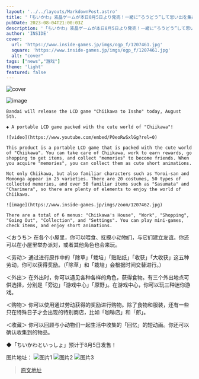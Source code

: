 ```yaml
---
layout: '../../layouts/MarkdownPost.astro'
title: '「ちいかわ」液晶ゲームが本日8月5日より発売！一緒に“ろうどう”して思い出を集める、むちゃかわな世界観にキュン'
pubDate: 2023-08-04T21:00:03Z
description: '「ちいかわ」液晶ゲームが本日8月5日より発売！一緒に“ろうどう”して思い出を集める、むちゃかわな世界観にキュン'
author: 'INSIDE'
cover:
  url: 'https://www.inside-games.jp/imgs/ogp_f/1207461.jpg'
  square: 'https://www.inside-games.jp/imgs/ogp_f/1207461.jpg'
  alt: "cover"
tags: ["news","游戏"]
theme: 'light'
featured: false
---
```


![cover](https://www.inside-games.jp/imgs/ogp_f/1207461.jpg)

![image](https://www.inside-games.jp/imgs/zoom/1207461.jpg)

    Bandai will release the LCD game "Chiikawa to Issho" today, August 5th.

    ◆ A portable LCD game packed with the cute world of "Chiikawa"!

    ![video](https://www.youtube.com/embed/P0eoRwSxlGg?rel=0)

    This product is a portable LCD game that is packed with the cute world of "Chiikawa". You can take care of Chiikawa, work to earn rewards, go shopping to get items, and collect "memories" to become friends. When you acquire "memories", you can collect them as cute short animations.

    Not only Chiikawa, but also familiar characters such as Yoroi-san and Momonga appear in 25 varieties. There are 20 costumes, 50 types of collected memories, and over 50 familiar items such as "Sasumata" and "Charimera", so there are plenty of elements to enjoy the world of Chiikawa.

    ![image](https://www.inside-games.jp/imgs/zoom/1207462.jpg)

    There are a total of 6 menus: "Chiikawa's House", "Work", "Shopping", "Going Out", "Collection", and "Settings". You can play mini-games, check items, and enjoy short animations.
＜おうち＞
在各个小屋里，你可以喂食、抚摸小动物们，与它们建立友谊。你还可以在小屋里举办派对，或者其他角色也会来玩。 

＜劳动＞
通过进行原作中的「除草」「栽培」「贴贴纸」「收获」「大收获」这五种劳动，你可以获得奖励。（「除草」和「栽培」会根据时间交替进行。）

＜外出＞
在外出时，你可以遇见各种各样的角色，获得食物。有三个外出地点可供选择，分别是「旁边」「游戏中心」「原野」。在游戏中心，你可以玩三种迷你游戏。

＜购物＞
你可以使用通过劳动获得的奖励进行购物。除了食物和服装，还有一些只在特殊日子才会出现的特别商店，比如「咖啡店」和「郎」。

＜收藏＞
你可以回顾与小动物们一起生活中收集的「回忆」的短动画。你还可以确认收集到的物品。

◆「ちいかわといっしょ」预计于8月5日发售！

图片地址：
![图片1](https://www.inside-games.jp/imgs/zoom/1207485.png)
![图片2](https://www.inside-games.jp/imgs/zoom/1207486.png)
![图片3](https://www.inside-games.jp/imgs/zoom/1207465.jpg)

>[原文地址](https://www.inside-games.jp/article/2023/08/05/147646.html)  